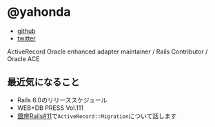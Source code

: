 # @yahonda

* [github](https://github.com/yahonda)
* [twitter](https://twitter.com/yahonda)

ActiveRecord Oracle enhanced adapter maintainer / Rails Contributor / Oracle ACE

## 最近気になること

* Rails 6.0のリリーススケジュール
* WEB+DB PRESS Vol.111
* [銀座Rails#11](https://ginza-rails.connpass.com/event/135452/)で`ActiveRecord::Migration`について話します
